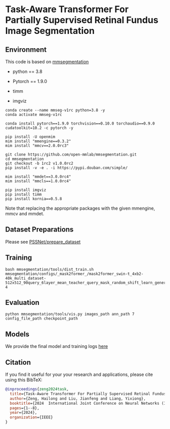# Task-Aware Transformer For Partially Supervised Retinal Fundus Image Segmentation    

## Environment

This code is based on [mmsegmentation](https://github.com/open-mmlab/mmsegmentation/)

* python == 3.8

* Pytorch == 1.9.0

* timm

* imgviz

```shell
conda create --name mmseg-v1rc python=3.8 -y
conda activate mmseg-v1rc

conda install pytorch==1.9.0 torchvision==0.10.0 torchaudio==0.9.0 cudatoolkit=10.2 -c pytorch -y

pip install -U openmim
mim install "mmengine==0.3.2"
mim install "mmcv==2.0.0rc3"

git clone https://github.com/open-mmlab/mmsegmentation.git
cd mmsegmentation
git checkout -b 1rc2 v1.0.0rc2
pip install -v -e . -i https://pypi.douban.com/simple/

mim install "mmdet==3.0.0rc4"
mim install "mmcls==1.0.0rc4"

pip install imgviz
pip install timm
pip install kornia==0.5.8
```

Note that replacing the appropriate packages with the given mmengine, mmcv and mmdet.

## Dataset Preparations

Please see [PSSNet/prepare_dataset](https://github.com/CVIU-CSU/PSSNet/tree/master/prepare_dataset)

## Training

```shell
bash mmsegmentation/tools/dist_train.sh mmsegmentation/configs/_mask2former_/mask2former_swin-t_4xb2-40k_multi_dataset-512x512_90query_6layer_mean_teacher_query_mask_random_shift_learn_generate_query_mask_feature_pseudo_factor.py 4
```

## Evaluation

```shell
python mmsegmentation/tools/vis.py images_path ann_path 7 config_file_path checkpoint_path
```

## Models

We provide the final model and training logs [here](https://pan.baidu.com/s/1OMHKG6uWn4-rizZ5Hywgqw?pwd=8fcz)

## Citation

If you find it useful for your your research and applications, please cite using this BibTeX:

```bibtex
@inproceedings{zeng2024task,
  title={Task-Aware Transformer For Partially Supervised Retinal Fundus Image Segmentation},
  author={Zeng, Hailong and Liu, Jianfeng and Liang, Yixiong},
  booktitle={2024  International Joint Conference on Neural Networks (IJCNN)},
  pages={1--8},
  year={2024},
  organization={IEEE}
}
```



